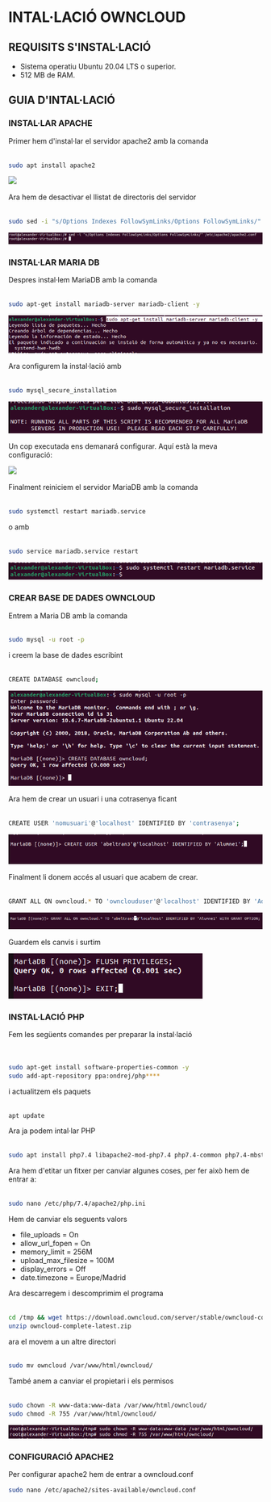 # INTAL·LACIÓ OWNCLOUD

## REQUISITS S'INSTAL·LACIÓ

- Sistema operatiu Ubuntu 20.04 LTS o superior.
- 512 MB de RAM.

## GUIA D'INTAL·LACIÓ


### INSTAL·LAR APACHE

Primer hem d'instal·lar el servidor apache2 amb la comanda 
```sh

sudo apt install apache2

```

![](Instal·lar_apache.png)

Ara hem de desactivar el llistat de directoris del servidor

```sh

sudo sed -i "s/Options Indexes FollowSymLinks/Options FollowSymLinks/" /etc/apache2/apache2.conf

```
![](DesactivarLlista.png)


### INSTAL·LAR MARIA DB

Despres instal·lem MariaDB amb la comanda 
```sh

sudo apt-get install mariadb-server mariadb-client -y

```

![](Istal·lar_MariaDB.png)

Ara configurem la instal·lació amb 

```sh

sudo mysql_secure_installation

```

![](Configurar_intal·lació.png)

Un cop executada ens demanará configurar.
Aquí està la meva configuració:

![](Meva-Configuració.png)

Finalment reiniciem el servidor MariaDB amb la comanda 
```sh

sudo systemctl restart mariadb.service 

```
o amb 

```sh

sudo service mariadb.service restart

```

![](RestartMariaDB.png)


### CREAR BASE DE DADES OWNCLOUD

Entrem a Maria DB amb la comanda 
```sh

sudo mysql -u root -p

```

i creem la base de dades escribint 

```sh

CREATE DATABASE owncloud;

```

![](CrearBD.png)

Ara hem de crear un usuari i una cotrasenya ficant 

```sh

CREATE USER 'nomusuari'@'localhost' IDENTIFIED BY 'contrasenya';

```
![](Crear_UserOwncloud.png)

Finalment li donem accés al usuari que acabem de crear.

```sh

GRANT ALL ON owncloud.* TO 'ownclouduser'@'localhost' IDENTIFIED BY 'Admin1234' WITH GRANT OPTION;


```
![](DonarAcces2.png)

Guardem els canvis i surtim 

![](GiS.png)


### INSTAL·LACIÓ PHP

Fem les següents comandes per preparar la instal·lació

```sh


sudo apt-get install software-properties-common -y
sudo add-apt-repository ppa:ondrej/php****

```
i actualitzem els paquets 

```sh

apt update

```

Ara ja podem intal·lar PHP

```sh

sudo apt install php7.4 libapache2-mod-php7.4 php7.4-common php7.4-mbstring php7.4-xmlrpc php7.4-soap php7.4-apcu php7.4-smbclient php7.4-ldap php7.4-redis php7.4-gd php7.4-xml php7.4-intl php7.4-json php7.4-imagick php7.4-mysql php7.4-cli php7.4-mcrypt php7.4-ldap php7.4-zip php7.4-curl -y

```

Ara hem d'etitar un fitxer per canviar algunes coses, per fer això hem de entrar a:

```sh

sudo nano /etc/php/7.4/apache2/php.ini


```
Hem de canviar els seguents valors 

- file_uploads = On
- allow_url_fopen = On
- memory_limit = 256M
- upload_max_filesize = 100M
- display_errors = Off
- date.timezone = Europe/Madrid



Ara descarregem i descomprimim el programa

```sh

cd /tmp && wget https://download.owncloud.com/server/stable/owncloud-complete-latest.zip
unzip owncloud-complete-latest.zip

```

ara el movem a un altre directori

```sh

sudo mv owncloud /var/www/html/owncloud/

```

També anem a canviar el propietari i els permisos

```sh

sudo chown -R www-data:www-data /var/www/html/owncloud/
sudo chmod -R 755 /var/www/html/owncloud/

```

![](CPermisos.png)

### CONFIGURACIÓ APACHE2

Per configurar apache2 hem de entrar a owncloud.conf

```sh
sudo nano /etc/apache2/sites-available/owncloud.conf
```








